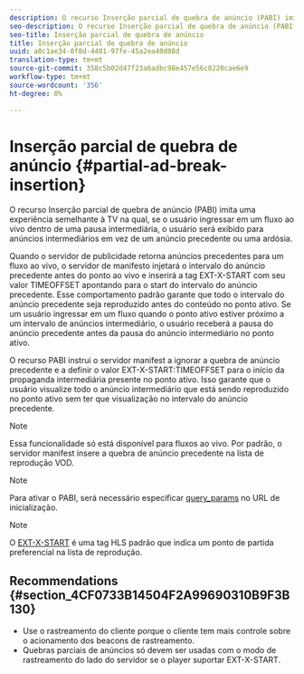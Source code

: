 ```yaml
---
description: O recurso Inserção parcial de quebra de anúncio (PABI) imita uma experiência semelhante à TV na qual, se o usuário ingressar em um fluxo ao vivo dentro de uma pausa intermediária, o usuário será exibido para anúncios intermediários em vez de um anúncio precedente ou uma ardósia.
seo-description: O recurso Inserção parcial de quebra de anúncio (PABI) imita uma experiência semelhante à TV na qual, se o usuário ingressar em um fluxo ao vivo dentro de uma pausa intermediária, o usuário será exibido para anúncios intermediários em vez de um anúncio precedente ou uma ardósia.
seo-title: Inserção parcial de quebra de anúncio
title: Inserção parcial de quebra de anúncio
uuid: a0c1ae34-0f8d-4401-97fe-45a2ea40d08d
translation-type: tm+mt
source-git-commit: 358c5b02d47f23a6adbc98e457e56c8220cae6e9
workflow-type: tm+mt
source-wordcount: '356'
ht-degree: 0%

---
```



# Inserção parcial de quebra de anúncio {#partial-ad-break-insertion}

O recurso Inserção parcial de quebra de anúncio (PABI) imita uma experiência semelhante à TV na qual, se o usuário ingressar em um fluxo ao vivo dentro de uma pausa intermediária, o usuário será exibido para anúncios intermediários em vez de um anúncio precedente ou uma ardósia.

Quando o servidor de publicidade retorna anúncios precedentes para um fluxo ao vivo, o servidor de manifesto injetará o intervalo do anúncio precedente antes do ponto ao vivo e inserirá a tag EXT-X-START com seu valor TIMEOFFSET apontando para o start do intervalo do anúncio precedente. Esse comportamento padrão garante que todo o intervalo do anúncio precedente seja reproduzido antes do conteúdo no ponto ativo. Se um usuário ingressar em um fluxo quando o ponto ativo estiver próximo a um intervalo de anúncios intermediário, o usuário receberá a pausa do anúncio precedente antes da pausa do anúncio intermediário no ponto ativo.

O recurso PABI instrui o servidor manifest a ignorar a quebra de anúncio precedente e a definir o valor EXT-X-START:TIMEOFFSET para o início da propaganda intermediária presente no ponto ativo. Isso garante que o usuário visualize todo o anúncio intermediário que está sendo reproduzido no ponto ativo sem ter que visualização no intervalo do anúncio precedente.

>[!NOTE]
>
>Essa funcionalidade só está disponível para fluxos ao vivo. Por padrão, o servidor manifest insere a quebra de anúncio precedente na lista de reprodução VOD.

>[!NOTE]
>
>Para ativar o PABI, será necessário especificar [query_params](../../msapi-topics/ms-getting-started/ms-api-query-params.md) no URL de inicialização.

>[!NOTE]
>
>O [EXT-X-START](https://tools.ietf.org/html/rfc8216#section-4.3.5.2) é uma tag HLS padrão que indica um ponto de partida preferencial na lista de reprodução.

## Recommendations {#section_4CF0733B14504F2A99690310B9F3B130}

* Use o rastreamento do cliente porque o cliente tem mais controle sobre o acionamento dos beacons de rastreamento.
* Quebras parciais de anúncios só devem ser usadas com o modo de rastreamento do lado do servidor se o player suportar EXT-X-START.